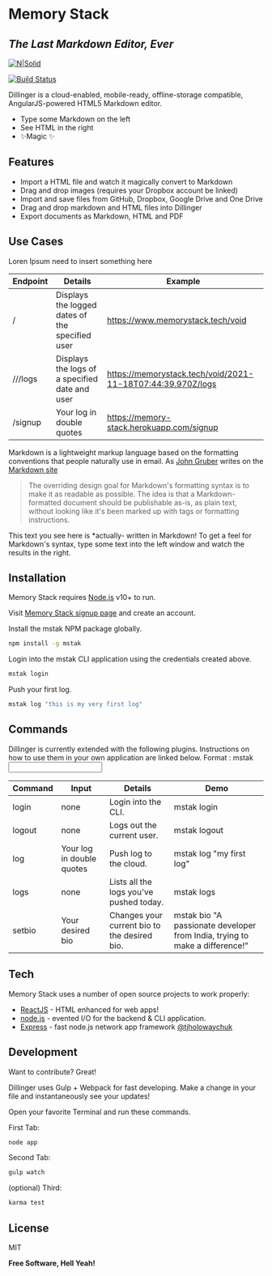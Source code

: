# Memory Stack

## _The Last Markdown Editor, Ever_

[![N|Solid](https://cldup.com/dTxpPi9lDf.thumb.png)](https://nodesource.com/products/nsolid)

[![Build Status](https://travis-ci.org/joemccann/dillinger.svg?branch=master)](https://travis-ci.org/joemccann/dillinger)

Dillinger is a cloud-enabled, mobile-ready, offline-storage compatible,
AngularJS-powered HTML5 Markdown editor.

- Type some Markdown on the left
- See HTML in the right
- ✨Magic ✨

## Features

- Import a HTML file and watch it magically convert to Markdown
- Drag and drop images (requires your Dropbox account be linked)
- Import and save files from GitHub, Dropbox, Google Drive and One Drive
- Drag and drop markdown and HTML files into Dillinger
- Export documents as Markdown, HTML and PDF

## Use Cases

Loren Ipsum need to insert something here

| Endpoint                    | Details                                         | Example                                                     |
| --------------------------- | ----------------------------------------------- | ----------------------------------------------------------- |
| /<username>                 | Displays the logged dates of the specified user | https://www.memorystack.tech/void                           |
| /<username>/<datetime>/logs | Displays the logs of a specified date and user  | https://memorystack.tech/void/2021-11-18T07:44:39.970Z/logs |
| /signup                     | Your log in double quotes                       | https://memory-stack.herokuapp.com/signup                   |

Markdown is a lightweight markup language based on the formatting conventions
that people naturally use in email.
As [John Gruber] writes on the [Markdown site][df1]

> The overriding design goal for Markdown's
> formatting syntax is to make it as readable
> as possible. The idea is that a
> Markdown-formatted document should be
> publishable as-is, as plain text, without
> looking like it's been marked up with tags
> or formatting instructions.

This text you see here is \*actually- written in Markdown! To get a feel
for Markdown's syntax, type some text into the left window and
watch the results in the right.

## Installation

Memory Stack requires [Node.js](https://nodejs.org/) v10+ to run.

Visit [Memory Stack signup page](https://memorystack.tech/signup/) and create an account.

Install the mstak NPM package globally.

```sh
npm install -g mstak
```

Login into the mstak CLI application using the credentials created above.

```sh
mstak login
```

Push your first log.

```sh
mstak log "this is my very first log"
```

## Commands

Dillinger is currently extended with the following plugins.
Instructions on how to use them in your own application are linked below.
Format : mstak <command> <input>

| Command | Input                     | Details                                      | Demo                                                                        |
| ------- | ------------------------- | -------------------------------------------- | --------------------------------------------------------------------------- |
| login   | none                      | Login into the CLI.                          | mstak login                                                                 |
| logout  | none                      | Logs out the current user.                   | mstak logout                                                                |
| log     | Your log in double quotes | Push log to the cloud.                       | mstak log "my first log"                                                    |
| logs    | none                      | Lists all the logs you've pushed today.      | mstak logs                                                                  |
| setbio  | Your desired bio          | Changes your current bio to the desired bio. | mstak bio "A passionate developer from India, trying to make a difference!" |

## Tech

Memory Stack uses a number of open source projects to work properly:

- [ReactJS] - HTML enhanced for web apps!
- [node.js] - evented I/O for the backend & CLI application.
- [Express] - fast node.js network app framework [@tjholowaychuk]

## Development

Want to contribute? Great!

Dillinger uses Gulp + Webpack for fast developing.
Make a change in your file and instantaneously see your updates!

Open your favorite Terminal and run these commands.

First Tab:

```sh
node app
```

Second Tab:

```sh
gulp watch
```

(optional) Third:

```sh
karma test
```

## License

MIT

**Free Software, Hell Yeah!**

[//]: # "These are reference links used in the body of this note and get stripped out when the markdown processor does its job. There is no need to format nicely because it shouldn't be seen. Thanks SO - http://stackoverflow.com/questions/4823468/store-comments-in-markdown-syntax"
[dill]: https://github.com/joemccann/dillinger
[git-repo-url]: https://github.com/joemccann/dillinger.git
[john gruber]: http://daringfireball.net
[df1]: http://daringfireball.net/projects/markdown/
[markdown-it]: https://github.com/markdown-it/markdown-it
[ace editor]: http://ace.ajax.org
[node.js]: http://nodejs.org
[twitter bootstrap]: http://twitter.github.com/bootstrap/
[jquery]: http://jquery.com
[@tjholowaychuk]: http://twitter.com/tjholowaychuk
[express]: http://expressjs.com
[angularjs]: http://angularjs.org
[gulp]: http://gulpjs.com
[reactjs]: http://reactjs.org
[pldb]: https://github.com/joemccann/dillinger/tree/master/plugins/dropbox/README.md
[plgh]: https://github.com/joemccann/dillinger/tree/master/plugins/github/README.md
[plgd]: https://github.com/joemccann/dillinger/tree/master/plugins/googledrive/README.md
[plod]: https://github.com/joemccann/dillinger/tree/master/plugins/onedrive/README.md
[plme]: https://github.com/joemccann/dillinger/tree/master/plugins/medium/README.md
[plga]: https://github.com/RahulHP/dillinger/blob/master/plugins/googleanalytics/README.md
